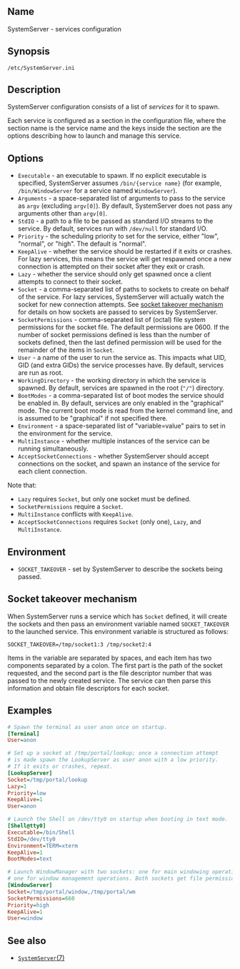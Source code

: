 ## Name

SystemServer - services configuration

## Synopsis

```**
/etc/SystemServer.ini
```

## Description

SystemServer configuration consists of a list of *services* for it to spawn.

Each service is configured as a section in the configuration file, where the
section name is the service name and the keys inside the section are the options
describing how to launch and manage this service.

## Options

* `Executable` - an executable to spawn. If no explicit executable is specified, SystemServer assumes `/bin/{service name}` (for example, `/bin/WindowServer` for a service named `WindowServer`).
* `Arguments` - a space-separated list of arguments to pass to the service as `argv` (excluding `argv[0]`). By default, SystemServer does not pass any arguments other than `argv[0]`.
* `StdIO` - a path to a file to be passed as standard I/O streams to the service. By default, services run with `/dev/null` for standard I/O.
* `Priority` - the scheduling priority to set for the service, either "low", "normal", or "high". The default is "normal".
* `KeepAlive` - whether the service should be restarted if it exits or crashes. For lazy services, this means the service will get respawned once a new connection is attempted on their socket after they exit or crash.
* `Lazy` - whether the service should only get spawned once a client attempts to connect to their socket.
* `Socket` - a comma-separated list of paths to sockets to create on behalf of the service. For lazy services, SystemServer will actually watch the socket for new connection attempts. See [socket takeover mechanism](#socket-takeover-mechanism) for details on how sockets are passed to services by SystemServer.
* `SocketPermissions` - comma-separated list of (octal) file system permissions for the socket file. The default permissions are 0600. If the number of socket permissions defined is less than the number of sockets defined, then the last defined permission will be used for the remainder of the items in `Socket`.
* `User` - a name of the user to run the service as. This impacts what UID, GID (and extra GIDs) the service processes have. By default, services are run as root.
* `WorkingDirectory` - the working directory in which the service is spawned. By default, services are spawned in the root (`"/"`) directory.
* `BootModes` - a comma-separated list of boot modes the service should be enabled in. By default, services are only enabled in the "graphical" mode. The current boot mode is read from the kernel command line, and is assumed to be "graphical" if not specified there.
* `Environment` - a space-separated list of "variable=value" pairs to set in the environment for the service.
* `MultiInstance` - whether multiple instances of the service can be running simultaneously.
* `AcceptSocketConnections` - whether SystemServer should accept connections on the socket, and spawn an instance of the service for each client connection.

Note that:
* `Lazy` requires `Socket`, but only one socket must be defined.
* `SocketPermissions` require a `Socket`.
* `MultiInstance` conflicts with `KeepAlive`.
* `AcceptSocketConnections` requires `Socket` (only one), `Lazy`, and `MultiInstance`.

## Environment

* `SOCKET_TAKEOVER` - set by SystemServer to describe the sockets being passed.

## Socket takeover mechanism

When SystemServer runs a service which has `Socket` defined, it will create the sockets and then pass an environment variable named `SOCKET_TAKEOVER` to the launched service. This environment variable is structured as follows:

```console
SOCKET_TAKEOVER=/tmp/socket1:3 /tmp/socket2:4
```

Items in the variable are separated by spaces, and each item has two components separated by a colon. The first part is the path of the socket requested, and the second part is the file descriptor number that was passed to the newly created service. The service can then parse this information and obtain file descriptors for each socket.

## Examples

```ini
# Spawn the terminal as user anon once on startup.
[Terminal]
User=anon

# Set up a socket at /tmp/portal/lookup; once a connection attempt
# is made spawn the LookupServer as user anon with a low priority.
# If it exits or crashes, repeat.
[LookupServer]
Socket=/tmp/portal/lookup
Lazy=1
Priority=low
KeepAlive=1
User=anon

# Launch the Shell on /dev/tty0 on startup when booting in text mode.
[Shell@tty0]
Executable=/bin/Shell
StdIO=/dev/tty0
Environment=TERM=xterm
KeepAlive=1
BootModes=text

# Launch WindowManager with two sockets: one for main windowing operations, and
# one for window management operations. Both sockets get file permissions as 660.
[WindowServer]
Socket=/tmp/portal/window,/tmp/portal/wm
SocketPermissions=660
Priority=high
KeepAlive=1
User=window
```

## See also

* [`SystemServer`(7)](../man7/SystemServer.md)
